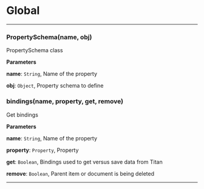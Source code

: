 # Global





* * *

### PropertySchema(name, obj) 

PropertySchema class

**Parameters**

**name**: `String`, Name of the property

**obj**: `Object`, Property schema to define



### bindings(name, property, get, remove) 

Get bindings

**Parameters**

**name**: `String`, Name of the property

**property**: `Property`, Property

**get**: `Boolean`, Bindings used to get versus save data from Titan

**remove**: `Boolean`, Parent item or document is being deleted




* * *










